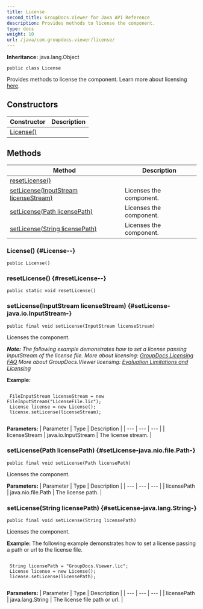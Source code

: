```yaml
---
title: License
second_title: GroupDocs.Viewer for Java API Reference
description: Provides methods to license the component.
type: docs
weight: 10
url: /java/com.groupdocs.viewer/license/
---
```

**Inheritance:**
java.lang.Object
```
public class License
```

Provides methods to license the component. Learn more about licensing [here][].


[here]: https://purchase.groupdocs.com/faqs/licensing
## Constructors

| Constructor | Description |
| --- | --- |
| [License()](#License--) |  |
## Methods

| Method | Description |
| --- | --- |
| [resetLicense()](#resetLicense--) |  |
| [setLicense(InputStream licenseStream)](#setLicense-java.io.InputStream-) | Licenses the component. |
| [setLicense(Path licensePath)](#setLicense-java.nio.file.Path-) | Licenses the component. |
| [setLicense(String licensePath)](#setLicense-java.lang.String-) | Licenses the component. |
### License() {#License--}
```
public License()
```


### resetLicense() {#resetLicense--}
```
public static void resetLicense()
```




### setLicense(InputStream licenseStream) {#setLicense-java.io.InputStream-}
```
public final void setLicense(InputStream licenseStream)
```


Licenses the component.

***Note:** 
The following example demonstrates how to set a license passing InputStream of the license file. More about licensing: [GroupDocs Licensing FAQ][] More about GroupDocs.Viewer licensing: [Evaluation Limitations and Licensing][]*

**Example:** 


```

 FileInputStream licenseStream = new FileInputStream("LicenseFile.lic");
 License license = new License();
 license.setLicense(licenseStream);
 
```


[GroupDocs Licensing FAQ]: https://purchase.groupdocs.com/faqs/licensing
[Evaluation Limitations and Licensing]: https://docs.groupdocs.com/display/viewernet/Evaluation+Limitations+and+Licensing+of+GroupDocs.Viewer

**Parameters:**
| Parameter | Type | Description |
| --- | --- | --- |
| licenseStream | java.io.InputStream | The license stream. |

### setLicense(Path licensePath) {#setLicense-java.nio.file.Path-}
```
public final void setLicense(Path licensePath)
```


Licenses the component.

**Parameters:**
| Parameter | Type | Description |
| --- | --- | --- |
| licensePath | java.nio.file.Path | The license path. |

### setLicense(String licensePath) {#setLicense-java.lang.String-}
```
public final void setLicense(String licensePath)
```


Licenses the component.

**Example:** 
The following example demonstrates how to set a license passing a path or url to the license file.

```

 String licensePath = "GroupDocs.Viewer.lic";
 License license = new License();
 license.setLicense(licensePath);
 
```

**Parameters:**
| Parameter | Type | Description |
| --- | --- | --- |
| licensePath | java.lang.String | The license file path or url. |

